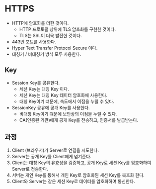# HTTPS
- HTTP에 암호화를 더한 것이다.
  - HTTP 프로토콜 상위에 TLS 암호화를 구현한 것이다.
  - TLS는 SSL이 더욱 발전한 것이다.
- 443번 포트를 사용한다.
- Hyper Text Transfer Protocol Secure 이다.
- 대칭키 / 비대칭키 방식 모두 사용한다.

## Key
- Session Key를 공유한다.
  - 세션 Key는 대칭 Key 이다.
  - 세션 Key는 대칭 Key 데이터 암호화에 사용한다.
  - 대칭 Key이기 떄문에, 속도에서 이점을 누릴 수 있다.
- SessionKey 공유에 공개 Key를 사용한다.
  - 비대칭 Key이기 떄문에 보안상의 이점을 누릴 수 있다.
  - CA(인증된 기관)에게 공개 Key를 전송하고, 인증서를 발급받는다.

## 과정
1. Client (브라우저)가 Server로 연결을 시도한다.
2. Server는 공개 Key를 Client에게 넘겨준다.
3. Client는 대칭 Key의 유효성을 검증하고, 공개 Key로 세션 Key를 암호화하여 Server로 전송한다.
4. 서버는 개인 Key를 통해서 개인 Key로 암호화된 세션 Key를 복호화 한다.
5. Client와 Server는 같은 세션 Key로 데이터를 암호화하여 통신한다.